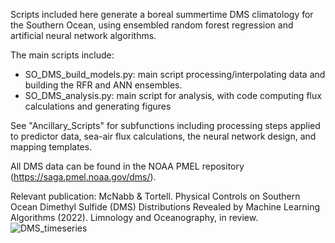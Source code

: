 Scripts included here generate a boreal summertime DMS climatology for the Southern Ocean, using ensembled random forest regression and artificial neural network algorithms.

The main scripts include: 
* SO_DMS_build_models.py: main script processing/interpolating data and building the RFR and ANN ensembles.
* SO_DMS_analysis.py: main script for analysis, with code computing flux calculations and generating figures

See "Ancillary_Scripts" for subfunctions including processing steps applied to predictor data, sea-air flux calculations, the neural network design, and mapping templates. 

All DMS data can be found in the NOAA PMEL repository (https://saga.pmel.noaa.gov/dms/).

Relevant publication: McNabb & Tortell. Physical Controls on Southern Ocean Dimethyl Sulfide (DMS) Distributions Revealed by Machine Learning Algorithms (2022). Limnology and Oceanography, in review.
![DMS_timeseries](https://user-images.githubusercontent.com/68400556/161633959-1ebbbef7-d62e-46d0-a7e0-d35cf432577e.gif)
